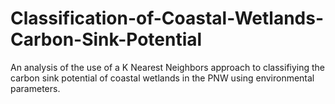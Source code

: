 # Classification-of-Coastal-Wetlands-Carbon-Sink-Potential
An analysis of the use of a K Nearest Neighbors approach to classifiying the carbon sink potential of coastal wetlands in the PNW using environmental parameters. 
